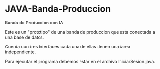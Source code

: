 # JAVA-Banda-Produccion
 Banda de Produccion con IA

Este es un "prototipo" de una banda de produccion que esta conectada a una base de datos.

Cuenta con tres interfaces cada una de ellas tienen una tarea independiente.

Para ejecutar el programa debemos estar en el archivo IniciarSesion.java.

